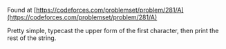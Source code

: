 Found at [https://codeforces.com/problemset/problem/281/A](https://codeforces.com/problemset/problem/281/A)

Pretty simple, typecast the upper form of the first character, then print the rest of the string.
